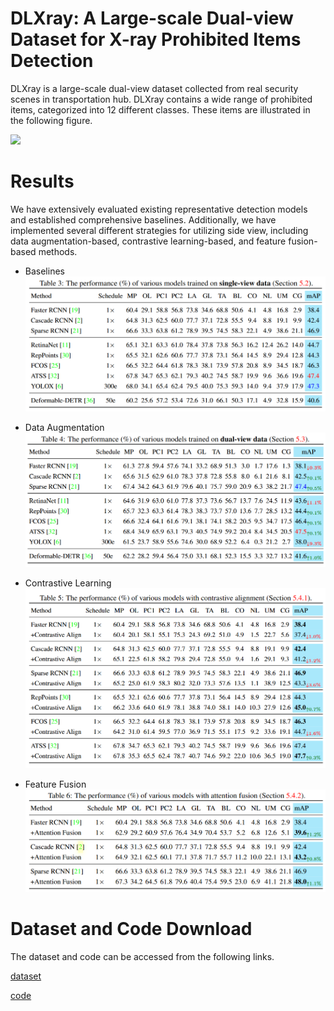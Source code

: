 # DLXray: A Large-scale Dual-view Dataset for X-ray Prohibited Items Detection

DLXray is a large-scale dual-view dataset collected from real security scenes in transportation hub. DLXray contains a wide range of prohibited items, categorized into 12 different classes. These items are illustrated in the following figure.

![](/dataset_sample.jpg)

# Results

We have extensively evaluated existing representative detection models and established comprehensive baselines. Additionally, we have implemented several different strategies for utilizing side view, including data augmentation-based, contrastive learning-based, and feature fusion-based methods.

- Baselines
![](/baseline.png)

- Data Augmentation
![](/sideview.png)

- Contrastive Learning
![](/contrastive.png)

- Feature Fusion
![](/fusion.png)

# Dataset and Code Download

The dataset and code can be accessed from the following links.

[dataset](https://suzipei.github.io/DLXray/)

[code](https://suzipei.github.io/DLXray/)